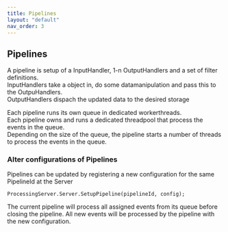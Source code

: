 ```yaml
---
title: Pipelines
layout: "default"
nav_order: 3
---
```

## Pipelines

A pipeline is setup of a InputHandler, 1-n OutputHandlers and a set of filter definitions.  
InputHandlers take a object in, do some datamanipulation and pass this to the OutpuHandlers.  
OutputHandlers dispach the updated data to the desired storage  
  
Each pipeline runs its own queue in dedicated workerthreads.  
Each pipeline owns and runs a dedicated threadpool that process the events in the queue.  
Depending on the size of the queue, the pipeline starts a number of threads to process the events in the queue.

### Alter configurations of Pipelines
Pipelines can be updated by registering a new configuration for the same PipelineId at the Server
```
ProcessingServer.Server.SetupPipeline(pipelineId, config);
```
The current pipeline will process all assigned events from its queue before closing the pipeline. All new events will be processed by the pipeline with the new configuration.